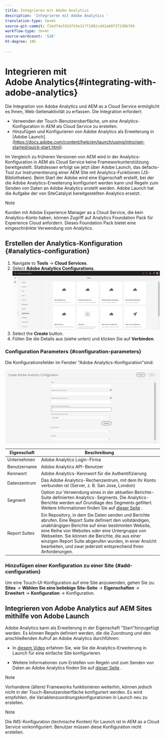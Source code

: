 ```yaml
---
title: Integrieren mit Adobe Analytics
description: 'Integrieren mit Adobe Analytics '
translation-type: tm+mt
source-git-commit: f2ed74afd2df43e31ff1002cd42a60f372d0b769
workflow-type: tm+mt
source-wordcount: '528'
ht-degree: 18%

---
```



# Integrieren mit Adobe Analytics{#integrating-with-adobe-analytics}

Die Integration von Adobe Analytics und AEM as a Cloud Service ermöglicht es Ihnen, Web-Seitenaktivität zu erfassen. Die Integration erfordert:

* Verwenden der Touch-Benutzeroberfläche, um eine Analytics-Konfiguration in AEM als Cloud Service zu erstellen.
* Hinzufügen und Konfigurieren von Adobe Analytics als Erweiterung in [Adobe Launch].(https://docs.adobe.com/content/help/en/launch/using/intro/get-started/quick-start.html).

Im Vergleich zu früheren Versionen von AEM wird in der Analytics-Konfiguration in AEM als Cloud Service keine Frameworkunterstützung bereitgestellt. Stattdessen erfolgt sie jetzt über Adobe Launch, das defacto-Tool zur Instrumentierung einer AEM Site mit Analytics-Funktionen (JS-Bibliotheken). Beim Start der Adobe wird eine Eigenschaft erstellt, bei der die Adobe Analytics-Erweiterung konfiguriert werden kann und Regeln zum Senden von Daten an Adobe Analytics erstellt werden. Adobe Launch hat die Aufgabe der von SiteCatalyst bereitgestellten Analytics ersetzt.

>[!NOTE]
>
>Kunden mit Adobe Experience Manager as a Cloud Service, die kein Analytics-Konto haben, können Zugriff auf Analytics Foundation Pack für Experience Cloud anfordern. Dieses Foundation Pack bietet eine eingeschränkte Verwendung von Analytics.

## Erstellen der Analytics-Konfiguration {#analytics-configuration}

1. Navigate to **Tools** → **Cloud Services**.
2. Select **Adobe Analytics Configurations**.
   ![Analytics](assets/analytics_screen1.png "WindowAnalytics-Fenster")
3. Select the **Create** button.
4. Füllen Sie die Details aus (siehe unten) und klicken Sie auf **Verbinden**.

### Configuration Parameters {#configuration-parameters}

Die Konfigurationsfelder im Fenster &quot;Adobe Analytics-Konfiguration&quot;sind:

![Konfigurationsparameter](assets/properties_field1.png "Konfigurationsparameter")

| Eigenschaft | Beschreibung |
|---|---|
| Unternehmen | Adobe Analytics Login-Firma |
| Benutzername | Adobe Analytics API-Benutzer |
| Kennwort | Adobe Analytics-Kennwort für die Authentifizierung |
| Datenzentrum | Das Adobe Analytics-Rechenzentrum, mit dem Ihr Konto verbunden ist (Server, z. B. San Jose, London) |
| Segment | Option zur Verwendung eines in der aktuellen Berichte-Suite definierten Analytics-Segments. Die Analytics-Berichte werden auf Grundlage des Segments gefiltert. Weitere Informationen finden Sie auf [dieser Seite](https://docs.adobe.com/content/help/en/analytics/components/segmentation/seg-overview.html) . |
| Report Suites | Ein Repository, in dem Sie Daten senden und Berichte abrufen. Eine Report Suite definiert den vollständigen, unabhängigen Berichte auf einer bestimmten Website, eine Reihe von Websites oder eine Untergruppe von Webseiten. Sie können die Berichte, die aus einer einzigen Report Suite abgerufen wurden, in einer Ansicht bearbeiten, und zwar jederzeit entsprechend Ihren Anforderungen. |

### Hinzufügen einer Konfiguration zu einer Site {#add-configuration}

Um eine Touch-UI-Konfiguration auf eine Site anzuwenden, gehen Sie zu: **Sites** → **Wählen Sie eine beliebige Site-Seite** → **Eigenschaften** → **Erweitert** → **Konfiguration** → Konfiguration.

## Integrieren von Adobe Analytics auf AEM Sites mithilfe von Adobe Launch

Adobe Analytics kann als Erweiterung in der Eigenschaft &quot;Start&quot;hinzugefügt werden. Es können Regeln definiert werden, die die Zuordnung und den anschließenden Aufruf an Adobe Analytics durchführen:

* In [diesem Video](https://docs.adobe.com/content/help/en/analytics-learn/tutorials/implementation/via-adobe-launch/basic-configuration-of-the-analytics-launch-extension.html) erfahren Sie, wie Sie die Analytics-Erweiterung in Launch für eine einfache Site konfigurieren.

* Weitere Informationen zum Erstellen von Regeln und zum Senden von Daten an Adobe Analytics finden Sie auf [dieser Seite](https://docs.adobe.com/content/help/en/core-services-learn/implementing-in-websites-with-launch/implement-solutions/analytics.html) .

>[!NOTE]
>
>Vorhandene (ältere) Frameworks funktionieren weiterhin, können jedoch nicht in der Touch-Benutzeroberfläche konfiguriert werden. Es wird empfohlen, die Variablenzuordnungskonfigurationen in Launch neu zu erstellen.

>[!NOTE]
>
>Die IMS-Konfiguration (technische Konten) für Launch ist in AEM as a Cloud Service vorkonfiguriert. Benutzer müssen diese Konfiguration nicht erstellen.
